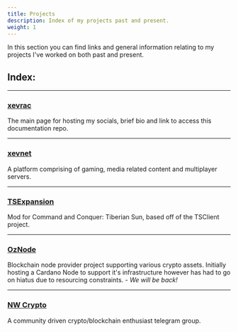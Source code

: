 ```yaml
---
title: Projects
description: Index of my projects past and present.
weight: 1
---
```


In this section you can find links and general information relating to my projects I've worked on both past and present.

## Index:

---

### [xevrac](/projects/xevrac)  
The main page for hosting my socials, brief bio and link to access this documentation repo.

---

### [xevnet](/projects/xevnet)  
A platform comprising of gaming, media related content and multiplayer servers.

---

### [TSExpansion](/projects/tse)  
Mod for Command and Conquer: Tiberian Sun, based off of the TSClient project.

---

### [OzNode](/projects/oznode)  
Blockchain node provider project supporting various crypto assets. Initially hosting a Cardano Node to support it's infrastructure however has had to go on hiatus due to resourcing constraints. - *We will be back!*

---

### [NW Crypto](/projects/nwc)  
A community driven crypto/blockchain enthusiast telegram group.